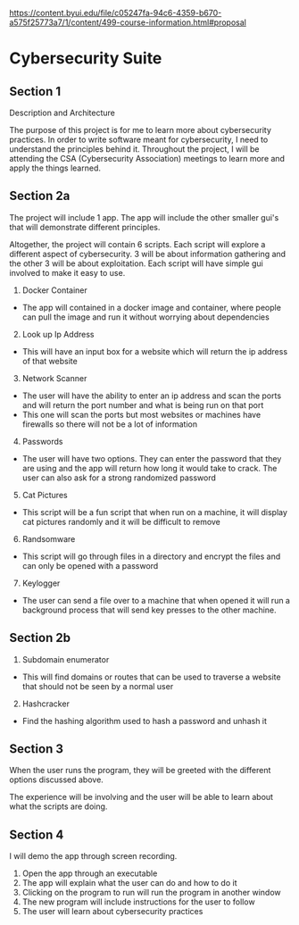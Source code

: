 https://content.byui.edu/file/c05247fa-94c6-4359-b670-a575f25773a7/1/content/499-course-information.html#proposal
# Cybersecurity Suite

## Section 1

Description and Architecture

The purpose of this project is for me to learn more about cybersecurity practices. In order to write software meant for cybersecurity, I need to understand the principles behind it. Throughout the project, I will be attending the CSA (Cybersecurity Association) meetings to learn more and apply the things learned.

## Section 2a

The project will include 1 app. The app will include the other smaller gui's that will demonstrate different principles.

Altogether, the project will contain 6 scripts. Each script will explore a different aspect of cybersecurity. 3 will be about information gathering and the other 3 will be about exploitation. Each script will have simple gui involved to make it easy to use. 

1. Docker Container

- The app will contained in a docker image and container, where people can pull the image and run it without worrying about dependencies

2. Look up Ip Address

- This will have an input box for a website which will return the ip address of that website

3. Network Scanner

- The user will have the ability to enter an ip address and scan the ports and will return the port number and what is being run on that port
- This one will scan the ports but most websites or machines have firewalls so there will not be a lot of information

4. Passwords

- The user will have two options. They can enter the password that they are using and the app will return how long it would take to crack. The user can also ask for a strong randomized password

5. Cat Pictures

- This script will be a fun script that when run on a machine, it will display cat pictures randomly and it will be difficult to remove

6. Randsomware

- This script will go through files in a directory and encrypt the files and can only be opened with a password

7. Keylogger

- The user can send a file over to a machine that when opened it will run a background process that will send key presses to the other machine.

## Section 2b
1. Subdomain enumerator
- This will find domains or routes that can be used to traverse a website that should not be seen by a normal user
2. Hashcracker
- Find the hashing algorithm used to hash a password and unhash it

## Section 3

When the user runs the program, they will be greeted with the different options discussed above.

The experience will be involving and the user will be able to learn about what the scripts are doing. 

## Section 4

I will demo the app through screen recording. 

1. Open the app through an executable
2. The app will explain what the user can do and how to do it
3. Clicking on the program to run will run the program in another window
4. The new program will include instructions for the user to follow
5. The user will learn about cybersecurity practices
